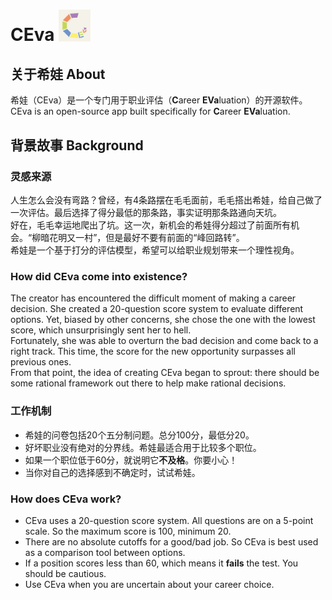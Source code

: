 # CEva  <img src="logo.png" width = "10%" height = "10%" alt="CEva" />

## 关于希娃 About

希娃（CEva）是一个专门用于职业评估（**C**areer **EVa**luation）的开源软件。  
CEva is an open-source app built specifically for **C**areer **EVa**luation. 

## 背景故事 Background
### 灵感来源
人生怎么会没有弯路？曾经，有4条路摆在毛毛面前，毛毛搭出希娃，给自己做了一次评估。最后选择了得分最低的那条路，事实证明那条路通向天坑。  
好在，毛毛幸运地爬出了坑。这一次，新机会的希娃得分超过了前面所有机会。“柳暗花明又一村”，但是最好不要有前面的“峰回路转”。  
希娃是一个基于打分的评估模型，希望可以给职业规划带来一个理性视角。  

### How did CEva come into existence?
The creator has encountered the difficult moment of making a career decision. She created a 20-question score system to evaluate different options. Yet, biased by other concerns, she chose the one with the lowest score, which unsurprisingly sent her to hell.  
Fortunately, she was able to overturn the bad decision and come back to a right track. This time, the score for the new opportunity surpasses all previous ones.   
From that point, the idea of creating CEva began to sprout: there should be some rational framework out there to help make rational decisions.

### 工作机制
- 希娃的问卷包括20个五分制问题。总分100分，最低分20。    
- 好坏职业没有绝对的分界线。希娃最适合用于比较多个职位。
- 如果一个职位低于60分，就说明它**不及格**。你要小心！
- 当你对自己的选择感到不确定时，试试希娃。

### How does CEva work?
- CEva uses a 20-question score system. All questions are on a 5-point scale. So the maximum score is 100, minimum 20.     
- There are no absolute cutoffs for a good/bad job. So CEva is best used as a comparison tool between options.
- If a position scores less than 60, which means it **fails** the test. You should be cautious.
- Use CEva when you are uncertain about your career choice.

